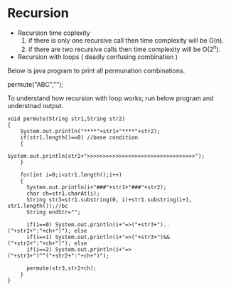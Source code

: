 # Recursion
* Recursion time coplexity
	1. if there is only one recursive call then time complexity will be O(n).
	2. if there are two recursive calls then time complexity will be O(2<sup>n</sup>).
* Recursion with loops ( deadly confusing combination )

Below is java program to print all permunation combinations.

permute("ABC","");

To understand how recursion with loop works; run below program and understnad output.

```
void permute(String str1,String str2)
{
	System.out.println("****"+str1+"****"+str2);
	if(str1.length()==0) //base condition
	{
			System.out.println(str2+">>>>>>>>>>>>>>>>>>>>>>>>>>>>>>>>>>");
	}
		
    for(int i=0;i<str1.length();i++)
    {
      System.out.println(i+"###"+str1+"###"+str2);
      char ch=str1.charAt(i);		
      String str3=str1.substring(0, i)+str1.substring(i+1, str1.length());//bc
      String endStr="";

      if(i==0) System.out.println(i+"=>("+str3+")..("+str2+":"+ch+")"); else
      if(i==1) System.out.println(i+"=>("+str3+")&&("+str2+":"+ch+")"); else
      if(i==2) System.out.println(i+"=>("+str3+")^^("+str2+":"+ch+")");

      permute(str3,str2+ch);
    }
}
```
